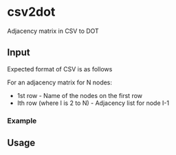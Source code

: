 csv2dot
=======

Adjacency matrix in CSV to DOT

## Input

Expected format of CSV is as follows

For an adjacency matrix for N nodes:

- 1st row - Name of the nodes on the first row
- Ith row (where I is 2 to N) - Adjacency list for node I-1

### Example


## Usage

